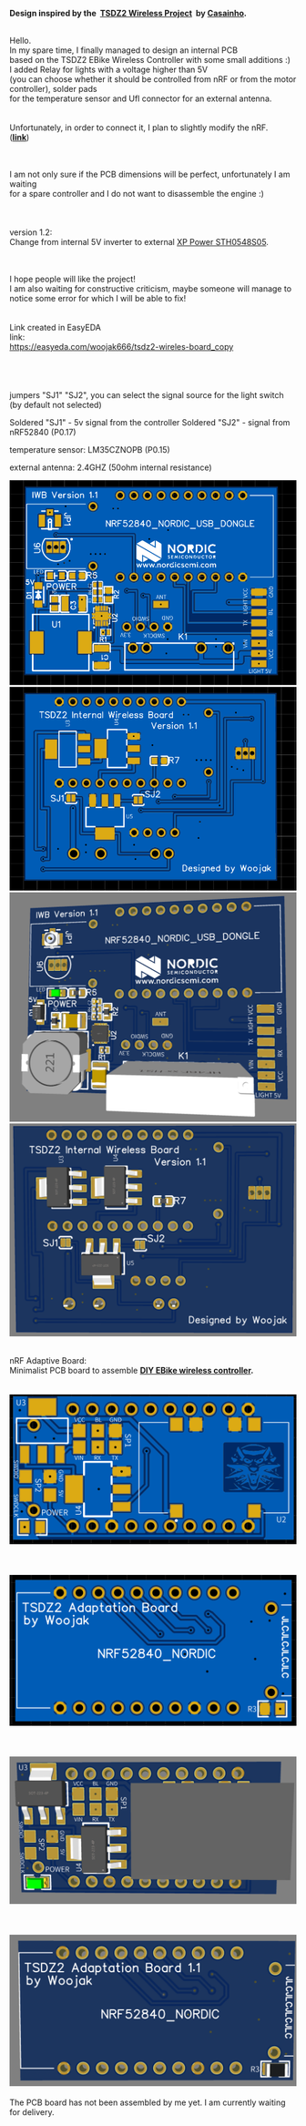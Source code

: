 

<b>Design inspired by the 
<span class="colour" style="color: rgb(34, 34, 34);"> </span>**[TSDZ2 Wireless Project](https://opensourceebike.github.io/)**
 <span class="colour" style="color: rgb(34, 34, 34);">by </span>**[Casainho](https://endless-sphere.com/forums/memberlist.php?mode=viewprofile&u=18879).**</b>
<br>
<br>

Hello.<br>
In my spare time, I finally managed to design an internal PCB <br>
based on the TSDZ2 EBike Wireless Controller with some small additions  :) <br>
I added Relay for lights with a voltage higher than 5V <br>
(you can choose whether it should be controlled from nRF or from the motor controller), solder pads <br>
for the temperature sensor and Ufl connector for an external antenna.<br>
<br>
<br>
Unfortunately, in order to connect it, I plan to slightly modify the nRF.<br>
(**[link](https://devzone.nordicsemi.com/f/nordic-q-a/58983/nrf52840-dongle-matching-network-for-ext-antenna)**)<br><br>

<br>
I am not only sure if the PCB dimensions will be perfect, unfortunately I am waiting <br>
for a spare controller and I do not want to disassemble the engine :)<br><br>
<br>
<br>
version 1.2:<br>
Change from internal 5V inverter to external <a href="https://export.rsdelivers.com/product/xp-power/sth0548s05/xp-power-surface-mount-dc-dc-switching-regulator/1883365" target="_blank">XP Power STH0548S05</a>.
<br>
<br>

<br>

I hope people will like the project!<br>
I am also waiting for constructive criticism, maybe someone will manage to notice some error for which I will be able to fix!<br><br>
<br>
Link created in EasyEDA<br>
link:<br>
https://easyeda.com/woojak666/tsdz2-wireles-board_copy<br><br>
<br>
<br>
<br>
jumpers "SJ1" "SJ2", you can select the signal
source for the light switch (by default not selected)

Soldered "SJ1" - 5v signal from the controller
Soldered "SJ2" - signal from nRF52840 (P0.17)

temperature sensor: LM35CZNOPB (P0.15)

external antenna:
2.4GHZ (50ohm internal resistance)

<img src="Front.png" border="0" alt="" />

<img src="Back.png" border="0" alt="" />

<img src="3D%20Front.png" border="0" alt="" />

<img src="3D%20Back.png" border="0" alt="" />

<br>
<br>

nRF Adaptive Board:<br>
Minimalist PCB board to assemble **[DIY EBike wireless controller](https://opensourceebike.github.io/ebike_wireless_controller.html).**<br>
<br>
<br>
<img src="Front%20nRF.png" border="0" alt="" />
<br>
<br>
<br>
<br>
<img src="nRF%20Back.png" border="0" alt="" />
<br>
<br>
<br>
<br>
<img src="nRF%203D%20front.png" border="0" alt="" />
<br>
<br>
<br>
<br>
<img src="nRF%203D%20back.png" border="0" alt="" />
<br>
<br>
The PCB board has not been assembled by me yet.
I am currently waiting for delivery.




